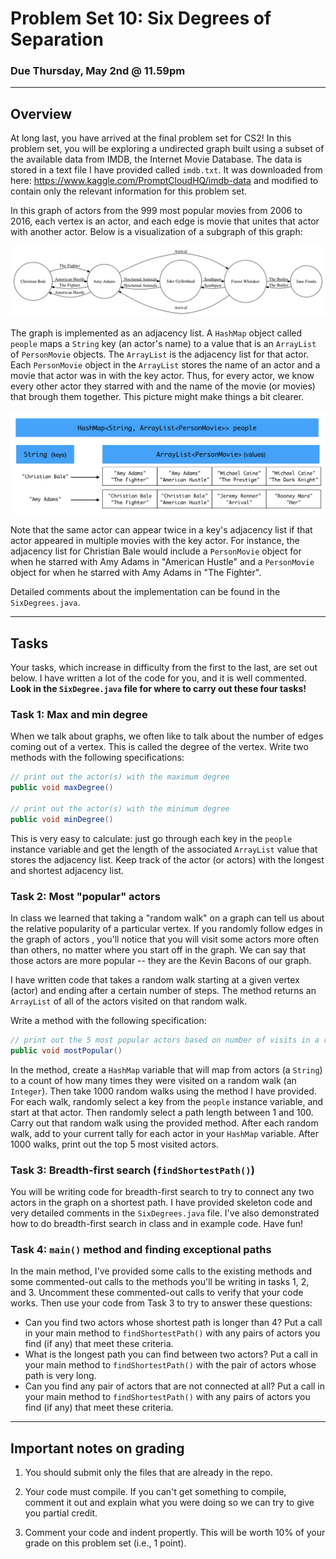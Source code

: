 # Problem Set 10: Six Degrees of Separation

### Due Thursday, May 2nd @ 11.59pm

---

## Overview

At long last, you have arrived at the final problem set for CS2! In this problem set, you will be exploring a undirected graph built using a subset of the available data from IMDB, the Internet Movie Database. The data is stored in a text file I have provided called `imdb.txt`. It was downloaded from here: https://www.kaggle.com/PromptCloudHQ/imdb-data and modified to contain only the relevant information for this problem set.

In this graph of actors from the 999 most popular movies from 2006 to 2016, each vertex is an actor, and each edge is movie that unites that actor with another actor. Below is a visualization of a subgraph of this graph:

![picture](imdb.png)

The graph is implemented as an adjacency list. A `HashMap` object called `people` maps a `String` key (an actor's name) to a value that is an `ArrayList` of `PersonMovie` objects. The `ArrayList` is the adjacency list for that actor. Each `PersonMovie` object in the `ArrayList` stores the name of an actor and a movie that actor was in with the key actor. Thus, for every actor, we know every other actor they starred with and the name of the movie (or movies) that brough them together. This picture might make things a bit clearer. 

![diagram](diagram.png)


Note that the same actor can appear twice in a key's adjacency list if that actor appeared in multiple movies with the key actor. For instance, the adjacency list for Christian Bale would include a `PersonMovie` object for when he starred with Amy Adams in "American Hustle" and a `PersonMovie` object for when he starred with Amy Adams in "The Fighter".

Detailed comments about the implementation can be found in the `SixDegrees.java`.

---
## Tasks

Your tasks, which increase in difficulty from the first to the last, are set out below. I have written a lot of the code for you, and it is well commented. **Look in the `SixDegree.java` file for where to carry out these four tasks!**


### Task 1: Max and min degree
When we talk about graphs, we often like to talk about the number of edges coming out of a vertex. This is called the degree of the vertex. Write two methods with the following specifications:

```java
// print out the actor(s) with the maximum degree
public void maxDegree()

// print out the actor(s) with the minimum degree
public void minDegree()
```

This is very easy to calculate: just go through each key in the `people` instance variable and get the length of the associated `ArrayList` value that stores the adjacency list. Keep track of the actor (or actors) with the longest and shortest adjacency list.

### Task 2: Most "popular" actors
In class we learned that taking a "random walk" on a graph can tell us about the relative popularity of a particular vertex. If you randomly follow edges in the graph of actors , you'll notice that you will visit some actors more often than others, no matter where you start off in the graph. We can say that those actors are more popular -- they are the Kevin Bacons of our graph. 

I have written code that takes a random walk starting at a given vertex (actor) and ending after a certain number of steps. The method returns an `ArrayList` of all of the actors visited on that random walk. 

Write a method with the following specification:

```java
// print out the 5 most popular actors based on number of visits in a random walk
public void mostPopular()
```

In the method, create a `HashMap` variable that will map from actors (a `String`) to a count of how many times they were visited on a random walk (an `Integer`). Then take 1000 random walks using the method I have provided. For each walk, randomly select a key from the `people` instance variable, and start at that actor. Then randomly select a path length between 1 and 100. Carry out that random walk using the provided method. After each random walk, add to your current tally for each actor in your `HashMap` variable. After 1000 walks, print out the top 5 most visited actors.

### Task 3: Breadth-first search (`findShortestPath()`)
You will be writing code for breadth-first search to try to connect any two actors in the graph on a shortest path. I have provided skeleton code and very detailed comments in the `SixDegrees.java` file. I've also demonstrated how to do breadth-first search in class and in example code. Have fun!

### Task 4: `main()` method and finding exceptional paths
In the main method, I've provided some calls to the existing methods and some commented-out calls to the methods you'll be writing in tasks 1, 2, and 3. Uncomment these commented-out calls to verify that your code works. Then use your code from Task 3 to try to answer these questions:

* Can you find two actors whose shortest path is longer than 4? Put a call in your main method to `findShortestPath()` with any pairs of actors you find (if any) that meet these criteria. 
* What is the longest path you can find between two actors? Put a call in your main method to `findShortestPath()` with the pair of actors whose path is very long.
* Can you find any pair of actors that are not connected at all? Put a call in your main method to `findShortestPath()` with any pairs of actors you find (if any) that meet these criteria.

--- 

## Important notes on grading

1. You should submit only the files that are already in the repo. 

2. Your code must compile. If you can't get something to compile, comment it out and explain what you were doing so we can try to give you partial credit.

3. Comment your code and indent propertly. This will be worth 10% of your grade on this problem set (i.e., 1 point).





